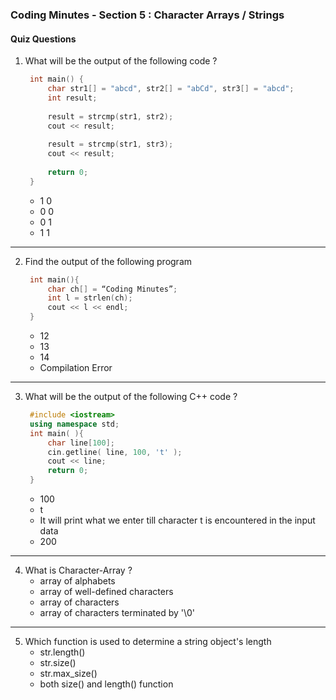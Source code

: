 ### Coding Minutes - Section 5 : Character Arrays / Strings

#### Quiz Questions

1. What will be the output of the following code ?
   ```C++
    int main() {
        char str1[] = "abcd", str2[] = "abCd", str3[] = "abcd";
        int result;
    
        result = strcmp(str1, str2);
        cout << result;
    
        result = strcmp(str1, str3);
        cout << result;
    
        return 0;
    }
   
   ```
   * 1 0
   * 0 0
   * 0 1
   * 1 1

---
2. Find the output of the following program 
   ```C++
    int main(){ 
        char ch[] = “Coding Minutes”;
        int l = strlen(ch);
        cout << l << endl;
    }
   ```
   * 12
   * 13
   * 14
   * Compilation Error

---
3. What will be the output of the following C++ code ?
   ```C++
    #include <iostream>
    using namespace std;
    int main( ){
        char line[100];
        cin.getline( line, 100, 't' );
        cout << line;
        return 0;
    }
   ```
   * 100
   * t
   * It will print what we enter till character t is encountered in the input data
   * 200
  
---
4. What is Character-Array ?
   * array of alphabets
   * array of well-defined characters
   * array of characters 
   * array of characters terminated by '\0'
  
---
5. Which function is used to determine a string object's length
   * str.length()
   * str.size()
   * str.max_size()
   * both size() and length() function